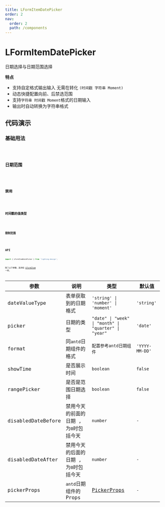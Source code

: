 ```yaml
---
title: LFormItemDatePicker
order: 2
nav:
  order: 2
  path: /components
---
```


# LFormItemDatePicker

日期选择与日期范围选择

**特点**

- 支持自定格式输出输入 无需在转化 `(时间戳 字符串 Moment) `
- 动态快捷配置向前、后禁选范围
- 支持`字符串 时间戳 Moment`格式的日期输入
- 输出时自动转换为字符串格式

## 代码演示

### 基础用法

<code src='./demos/Demo1.tsx'>

### 日期范围

<code src='./demos/Demo2.tsx'>

### 禁用

<code src='./demos/Demo3.tsx'>

### 时间戳的值类型

<code src='./demos/Demo4.tsx'>

### 限制范围

<code src='./demos/Demo5.tsx'>

## API

```ts
import { LFormItemDatePicker } from 'lighting-design';
```

除了以下参数，其余和 [LFormItem](/components/form-item) 一样。

| 参数 | 说明 | 类型 | 默认值 |
| --- | --- | --- | --- |
| dateValueType | 表单获取到的日期格式 | `'string' \| 'number' \| 'moment'` | `'string'` |
| picker | 日期的类型 | `"date" \| "week" \| "month" \| "quarter" \| "year"` | `'date'` |
| format | 同`antd`日期组件的格式 | `配置参考antd日期组件` | `'YYYY-MM-DD'` |
| showTime | 是否展示时间 | `boolean` | `false` |
| rangePicker | 是否是范围日期选择 | `boolean` | `false` |
| disabledDateBefore | 禁用今天的前面的日期 , 为`0`时包括今天 | `number` | `-` |
| disabledDateAfter | 禁用今天的后面的日期 , 为`0`时包括今天 | `number` | `-` |
| pickerProps | `antd`日期组件的 Props | [PickerProps](https://4x.ant.design/components/date-picker-cn/#%E5%85%B1%E5%90%8C%E7%9A%84-API) | `-` |
